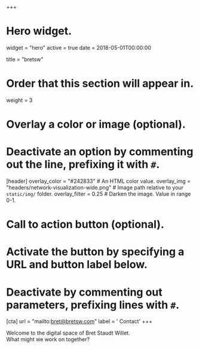 +++
# Hero widget.
widget = "hero"
active = true
date = 2018-05-01T00:00:00

title = "bretsw"

# Order that this section will appear in.
weight = 3

# Overlay a color or image (optional).
#   Deactivate an option by commenting out the line, prefixing it with `#`.
[header]
  overlay_color = "#242833"  # An HTML color value.
  overlay_img = "headers/network-visualization-wide.png"  # Image path relative to your `static/img/` folder.
  overlay_filter = 0.25  # Darken the image. Value in range 0-1.

# Call to action button (optional).
#   Activate the button by specifying a URL and button label below.
#   Deactivate by commenting out parameters, prefixing lines with `#`.
[cta]
  url = "mailto:bret@bretsw.com"
  label = '<i class="fa fa-grav"></i> Contact'
+++

Welcome to the digital space of Bret Staudt Willet.  
What might we work on together?